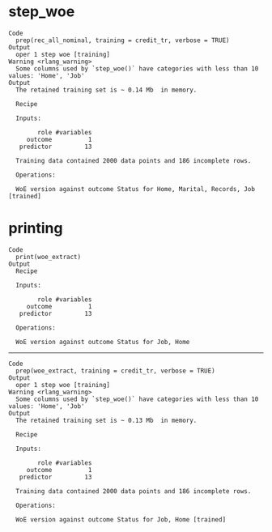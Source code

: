 # step_woe

    Code
      prep(rec_all_nominal, training = credit_tr, verbose = TRUE)
    Output
      oper 1 step woe [training] 
    Warning <rlang_warning>
      Some columns used by `step_woe()` have categories with less than 10 values: 'Home', 'Job'
    Output
      The retained training set is ~ 0.14 Mb  in memory.
      
      Recipe
      
      Inputs:
      
            role #variables
         outcome          1
       predictor         13
      
      Training data contained 2000 data points and 186 incomplete rows. 
      
      Operations:
      
      WoE version against outcome Status for Home, Marital, Records, Job [trained]

# printing

    Code
      print(woe_extract)
    Output
      Recipe
      
      Inputs:
      
            role #variables
         outcome          1
       predictor         13
      
      Operations:
      
      WoE version against outcome Status for Job, Home

---

    Code
      prep(woe_extract, training = credit_tr, verbose = TRUE)
    Output
      oper 1 step woe [training] 
    Warning <rlang_warning>
      Some columns used by `step_woe()` have categories with less than 10 values: 'Home', 'Job'
    Output
      The retained training set is ~ 0.13 Mb  in memory.
      
      Recipe
      
      Inputs:
      
            role #variables
         outcome          1
       predictor         13
      
      Training data contained 2000 data points and 186 incomplete rows. 
      
      Operations:
      
      WoE version against outcome Status for Job, Home [trained]

